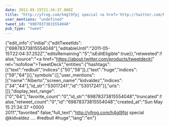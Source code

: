 ```yaml
---
date: 2011-05-15T21:34:37.000Z
title: "http://yfrog.com/h4gl9fpj special <a href='http://twitter.com/kidvaldez'>@kidvaldez</a> .... #redbull #huge″"
user_mentions: "undefined"
tweet_id: "69878373815554048"
pub_type: "tweet"
---
```

{"edit_info":{"initial":{"editTweetIds":["69878373815554048"],"editableUntil":"2011-05-15T22:04:37.252Z","editsRemaining":"5","isEditEligible":true}},"retweeted":false,"source":"<a href=\"https://about.twitter.com/products/tweetdeck\" rel=\"nofollow\">TweetDeck</a>","entities":{"hashtags":[{"text":"redbull","indices":["50","58"]},{"text":"huge","indices":["59","64"]}],"symbols":[],"user_mentions":[{"name":"Alberto","screen_name":"kidvaldez","indices":["34","44"],"id_str":"53017241","id":"53017241"}],"urls":[]},"display_text_range":["0","64"],"favorite_count":"0","id_str":"69878373815554048","truncated":false,"retweet_count":"0","id":"69878373815554048","created_at":"Sun May 15 21:34:37 +0000 2011","favorited":false,"full_text":"http://yfrog.com/h4gl9fpj special @kidvaldez .... #redbull #huge","lang":"en"}
